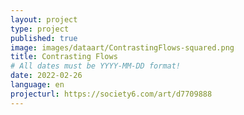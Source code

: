 ```yaml
---
layout: project
type: project
published: true
image: images/dataart/ContrastingFlows-squared.png
title: Contrasting Flows
# All dates must be YYYY-MM-DD format!
date: 2022-02-26
language: en
projecturl: https://society6.com/art/d7709888
---
```

